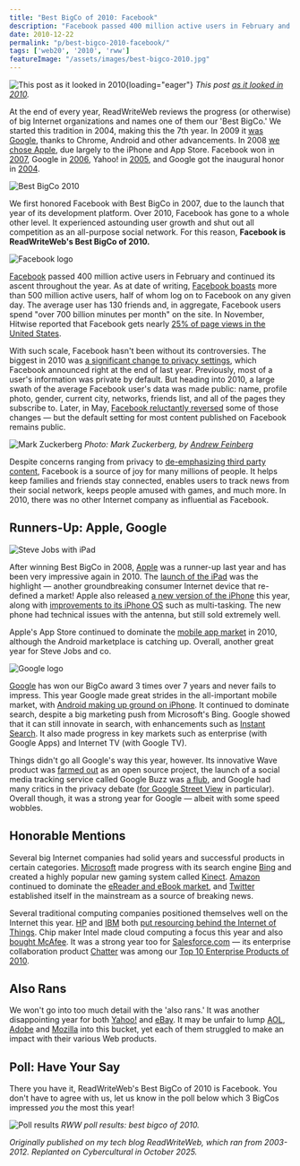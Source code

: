```yaml
---
title: "Best BigCo of 2010: Facebook"
description: "Facebook passed 400 million active users in February and continued its ascent throughout the year. Its astounding growth shut out all competition as an all-purpose social network."
date: 2010-12-22
permalink: "p/best-bigco-2010-facebook/"
tags: ['web20', '2010', 'rww']
featureImage: "/assets/images/best-bigco-2010.jpg"
---
```


![This post as it looked in 2010](/assets/images/best-bigco-2010.jpg){loading="eager"}
*This post [as it looked in 2010](https://web.archive.org/web/20101225082337/http://www.readwriteweb.com/archives/best_bigco_of_2011_facebook.php).*

At the end of every year, ReadWriteWeb reviews the progress (or otherwise) of big Internet organizations and names one of them our 'Best BigCo.' We started this tradition in 2004, making this the 7th year. In 2009 it [was Google](https://web.archive.org/web/20101225082337/http://www.readwriteweb.com/archives/best_bigco_of_2009.php), thanks to Chrome, Android and other advancements. In 2008 [we chose Apple](https://web.archive.org/web/20101225082337/http://www.readwriteweb.com/archives/best_bigco_of_2008_apple.php), due largely to the iPhone and App Store. Facebook won in [2007](https://web.archive.org/web/20101225082337/http://www.readwriteweb.com/archives/best_web_bigco_of_2007.php), Google in [2006](https://web.archive.org/web/20101225082337/http://www.readwriteweb.com/archives/google_best_web_bigco_2006.php), Yahoo! in [2005](https://web.archive.org/web/20101225082337/http://www.readwriteweb.com/archives/best_web_compan.php), and Google got the inaugural honor in [2004](https://web.archive.org/web/20101225082337/http://www.readwriteweb.com/archives/best_web_20_com.php).

![Best BigCo 2010](/assets/images/bigco10-Big_Co_2010.png)

We first honored Facebook with Best BigCo in 2007, due to the launch that year of its development platform. Over 2010, Facebook has gone to a whole other level. It experienced astounding user growth and shut out all competition as an all-purpose social network. For this reason, **Facebook is ReadWriteWeb's Best BigCo of 2010.**

![Facebook logo](/assets/images/bigco10-facebook_jan_09.jpg)

[Facebook](https://web.archive.org/web/20101225082337/http://facebook.com/) passed 400 million active users in February and continued its ascent throughout the year. As at date of writing, [Facebook boasts](https://web.archive.org/web/20101225082337/http://www.facebook.com/press/info.php?statistics) more than 500 million active users, half of whom log on to Facebook on any given day. The average user has 130 friends and, in aggregate, Facebook users spend "over 700 billion minutes per month" on the site. In November, Hitwise reported that Facebook gets nearly [25% of page views in the United States](https://web.archive.org/web/20101225082337/http://www.readwriteweb.com/archives/facebook_comprises_nearly_25_of_us_page_views.php).

With such scale, Facebook hasn't been without its controversies. The biggest in 2010 was [a significant change to privacy settings](https://web.archive.org/web/20101225082337/http://www.readwriteweb.com/archives/facebooks_zuckerberg_says_the_age_of_privacy_is_ov.php), which Facebook announced right at the end of last year. Previously, most of a user's information was private by default. But heading into 2010, a large swath of the average Facebook user's data was made public: name, profile photo, gender, current city, networks, friends list, and all of the pages they subscribe to. Later, in May, [Facebook reluctantly reversed](https://web.archive.org/web/20101225082337/http://www.readwriteweb.com/archives/facebook_rolls_back_some_key_privacy_changes.php) some of those changes — but the default setting for most content published on Facebook remains public.

![Mark Zuckerberg](/assets/images/bigco10-20100128-fx7r55kq89wjt1j9t85pmgt1qb.jpg)
*Photo: Mark Zuckerberg, by [Andrew Feinberg](https://web.archive.org/web/20101225082337/http://www.flickr.com/photos/andrewfeinberg/)*

Despite concerns ranging from privacy to [de-emphasizing third party content](https://web.archive.org/web/20101225082337/http://www.readwriteweb.com/archives/facebook_profile_pages_becoming_irrelevant.php), Facebook is a source of joy for many millions of people. It helps keep families and friends stay connected, enables users to track news from their social network, keeps people amused with games, and much more. In 2010, there was no other Internet company as influential as Facebook.

Runners-Up: Apple, Google
-------------------------

![Steve Jobs with iPad](/assets/images/bigco10-ipad_150.jpg)

After winning Best BigCo in 2008, [Apple](https://web.archive.org/web/20101225082337/http://apple.com/) was a runner-up last year and has been very impressive again in 2010. The [launch of the iPad](https://web.archive.org/web/20101225082337/http://www.readwriteweb.com/archives/apple_announces.php) was the highlight — another groundbreaking consumer Internet device that re-defined a market! Apple also released [a new version of the iPhone](https://web.archive.org/web/20101225082337/http://www.readwriteweb.com/archives/apple_unveils_iphone_4_for_199_available_june_24th.php) this year, along with [improvements to its iPhone OS](https://web.archive.org/web/20101225082337/http://www.readwriteweb.com/archives/apple_announces_iphone_40.php) such as multi-tasking. The new phone had technical issues with the antenna, but still sold extremely well.

Apple's App Store continued to dominate the [mobile app market](https://web.archive.org/web/20101225082337/http://www.readwriteweb.com/archives/app_stores_top_trends_of_2010.php) in 2010, although the Android marketplace is catching up. Overall, another great year for Steve Jobs and co.

![Google logo](/assets/images/bigco10-google_live_video_capture.jpg)

[Google](https://web.archive.org/web/20101225082337/http://google.com/) has won our BigCo award 3 times over 7 years and never fails to impress. This year Google made great strides in the all-important mobile market, with [Android making up ground on iPhone](https://web.archive.org/web/20101225082337/http://www.readwriteweb.com/mobile/2010/12/blackberry-beats-iphone-in-mobile-web-usage.php). It continued to dominate search, despite a big marketing push from Microsoft's Bing. Google showed that it can still innovate in search, with enhancements such as [Instant Search](https://web.archive.org/web/20101225082337/http://www.readwriteweb.com/archives/live_blog_google_search_event.php). It also made progress in key markets such as enterprise (with Google Apps) and Internet TV (with Google TV).

Things didn't go all Google's way this year, however. Its innovative Wave product was [farmed out](https://web.archive.org/web/20101225082337/http://www.readwriteweb.com/archives/google_wave_will_live_on_as_apache_wave.php) as an open source project, the launch of a social media tracking service called Google Buzz was [a flub](https://web.archive.org/web/20101225082337/http://www.readwriteweb.com/archives/google_buzz_the_missing_features.php), and Google had many critics in the privacy debate ([for Google Street View](https://web.archive.org/web/20101225082337/http://www.readwriteweb.com/archives/street_view_hits_a_speed_bump_in_europe.php) in particular). Overall though, it was a strong year for Google — albeit with some speed wobbles.

Honorable Mentions
------------------

Several big Internet companies had solid years and successful products in certain categories. [Microsoft](https://web.archive.org/web/20101225082337/http://microsoft.com/) made progress with its search engine [Bing](https://web.archive.org/web/20101225082337/http://www.readwriteweb.com/archives/competes_top_50_sites_bing_grows_108.php) and created a highly popular new gaming system called [Kinect](https://web.archive.org/web/20101225082337/http://www.readwriteweb.com/archives/kinect_is_selling_2x_as_fast_as_the_ipad.php). [Amazon](https://web.archive.org/web/20101225082337/http://amazon.com/) continued to dominate the [eReader and eBook market](https://web.archive.org/web/20101225082337/http://www.readwriteweb.com/archives/ebooks_ereaders_top_trends_2010.php), and [Twitter](https://web.archive.org/web/20101225082337/http://twitter.com/) established itself in the mainstream as a source of breaking news.

Several traditional computing companies positioned themselves well on the Internet this year. [HP](https://web.archive.org/web/20101225082337/http://hp.com/) and [IBM](https://web.archive.org/web/20101225082337/http://ibm.com/) both [put resourcing behind the Internet of Things](https://web.archive.org/web/20101225082337/http://www.readwriteweb.com/archives/top_10_internet_of_things_developments_of_2010.php). Chip maker Intel made cloud computing a focus this year and also [bought McAfee](https://web.archive.org/web/20101225082337/http://www.readwriteweb.com/enterprise/2010/08/securing-the-internet-of-thing.php). It was a strong year too for [Salesforce.com](https://web.archive.org/web/20101225082337/http://salesforce.com/) — its enterprise collaboration product [Chatter](https://web.archive.org/web/20101225082337/http://www.readwriteweb.com/enterprise/2010/12/salesforcecom-officially-annou.php) was among our [Top 10 Enterprise Products of 2010](https://web.archive.org/web/20101225082337/http://www.readwriteweb.com/enterprise/2010/12/top-10-enterprise-products-of-2010.php).

Also Rans
---------

We won't go into too much detail with the 'also rans.' It was another disappointing year for both [Yahoo!](https://web.archive.org/web/20101225082337/http://yahoo.com/) and [eBay](https://web.archive.org/web/20101225082337/http://ebay.com/). It may be unfair to lump [AOL](https://web.archive.org/web/20101225082337/http://aol.com/), [Adobe](https://web.archive.org/web/20101225082337/http://adobe.com/) and [Mozilla](https://web.archive.org/web/20101225082337/http://mozilla.com/) into this bucket, yet each of them struggled to make an impact with their various Web products.

Poll: Have Your Say
-------------------

There you have it, ReadWriteWeb's Best BigCo of 2010 is Facebook. You don't have to agree with us, let us know in the poll below which 3 BigCos impressed _you_ the most this year!

![Poll results](/assets/images/best-bigco-2010-poll-results-600.png)
*RWW poll results: best bigco of 2010.*

*Originally published on my tech blog ReadWriteWeb, which ran from 2003-2012. Replanted on Cybercultural in October 2025.*